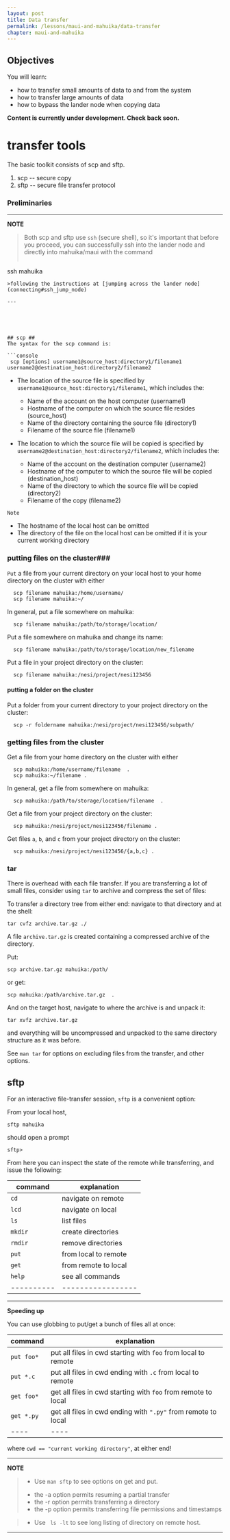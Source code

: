 ```yaml
---
layout: post
title: Data transfer
permalink: /lessons/maui-and-mahuika/data-transfer
chapter: maui-and-mahuika
---
```


## Objectives

You will learn:

* how to transfer small amounts of data to and from the system
* how to transfer large amounts of data
* how to bypass the lander node when copying data


**Content is currently under development. Check back soon.**
# transfer tools #
The basic toolkit consists of scp and sftp.
1.  scp  --  secure copy
2.  sftp -- secure file transfer protocol

### Preliminaries ###
--- 

**NOTE**

> Both scp and sftp use `ssh` (secure shell), so it's important that before you proceed, you can successfully ssh into the lander node and directly into mahuika/maui with the command
>```console
ssh mahuika
```
>following the instructions at [jumping across the lander node](connecting#ssh_jump_node)

--- 





## scp ##
The syntax for the scp command is:

```console
 scp [options] username1@source_host:directory1/filename1 username2@destination_host:directory2/filename2
```

* The location of the source file is specified by ```username1@source_host:directory1/filename1```, which includes the:

  - Name of the account on the host computer (username1)
  - Hostname of the computer on which the source file resides (source_host)
  - Name of the directory containing the source file (directory1)
  - Filename of the source file (filename1)

* The location to which the source file will be copied is specified by ```username2@destination_host:directory2/filename2```, which includes the:

  - Name of the account on the destination computer (username2)
  - Hostname of the computer to which the source file will be copied (destination_host)
  - Name of the directory to which the source file will be copied (directory2)
  - Filename of the copy (filename2)

`Note`
* The hostname of the local host can be omitted
* The directory of the file on the local host can be omitted if it is your current working directory

### putting files on the cluster###
`Put` a file from your current directory on your local host to your home directory on the cluster with either
```console
  scp filename mahuika:/home/username/
  scp filename mahuika:~/
```
In general, put a file somewhere on mahuika:
```console
  scp filename mahuika:/path/to/storage/location/
```
Put a file somewhere on mahuika and change its name:
```console
  scp filename mahuika:/path/to/storage/location/new_filename
```

Put a file in your project directory on the cluster:

```console
  scp filename mahuika:/nesi/project/nesi123456
```

#### putting a folder on the cluster ####
Put a folder from your current directory to your project directory on the cluster:

```console
  scp -r foldername mahuika:/nesi/project/nesi123456/subpath/
```

### getting files from the cluster ###

Get a file from your home directory on the cluster with either
```console
  scp mahuika:/home/username/filename  .
  scp mahuika:~/filename .
```
In general, get a file from somewhere on mahuika:
```console
  scp mahuika:/path/to/storage/location/filename  .
```

Get a file from your project directory on the cluster:

```console
  scp mahuika:/nesi/project/nesi123456/filename .
```

Get files `a`, `b`, and `c`  from your project directory on the cluster:
```console
  scp mahuika:/nesi/project/nesi123456/{a,b,c} .
```

### tar ###

There is overhead with each file transfer. If you are transferring a lot of small files, consider using `tar` to archive and compress the set of files:


To transfer a directory tree from either end: navigate to that directory and at the shell:

```console
tar cvfz archive.tar.gz ./
```

A file `archive.tar.gz`  is created containing a compressed archive of the directory.

Put:
```console
scp archive.tar.gz mahuika:/path/
```
or get:
```console
scp mahuika:/path/archive.tar.gz  .
```

And on the target host, navigate to where the archive is and unpack it: 

```console
tar xvfz archive.tar.gz
```

and everything will be uncompressed and unpacked to the same directory structure as it was before.

See ```man tar``` for options on excluding files from the transfer, and other options.

## sftp ##
For an interactive file-transfer session, ```sftp``` is a convenient option:

From your local host,

```console
sftp mahuika
```

should open a prompt
```
sftp>
```

From here you can inspect the state of the remote while transferring, and issue the following:

 | command  |  explanation | 
 | -------- | ------------- | 
 | ```cd``` |  navigate on remote | 
 | ```lcd``` |  navigate on local | 
 | ```ls``` |  list files  | 
 | ```mkdir``` |  create directories  | 
 | ```rmdir``` |  remove directories | 
 | ```put``` |  from local to remote | 
 | ```get``` |  from remote to local | 
 | ```help``` |  see all commands | 
 | ---------- | ----------------- |

--- 

**Speeding up**

You can use globbing to put/get a bunch of files all at once:

| command | explanation |
|----|-----|
| ```put foo*``` |  put all files in cwd starting with ```foo``` from local to remote | 
 | ```put *.c``` |  put all files in cwd ending with ```.c``` from local to remote | 
 | ```get foo*``` | get all files in cwd starting with ```foo```  from remote to local | 
 | ```get *.py``` | get all files in cwd ending with ```".py"```  from remote to local | 
|----|----|

where
```cwd == "current working directory"```, at either end!


--- 
**NOTE**

>* Use ```man sftp``` to see options on get and put.
>  - the -a option permits resuming a partial transfer
>  - the -r option permits transferring a directory
>  - the -p option permits transferring file permissions and timestamps

>* Use ``` ls -lt``` to see long listing of directory on remote host.

--- 



